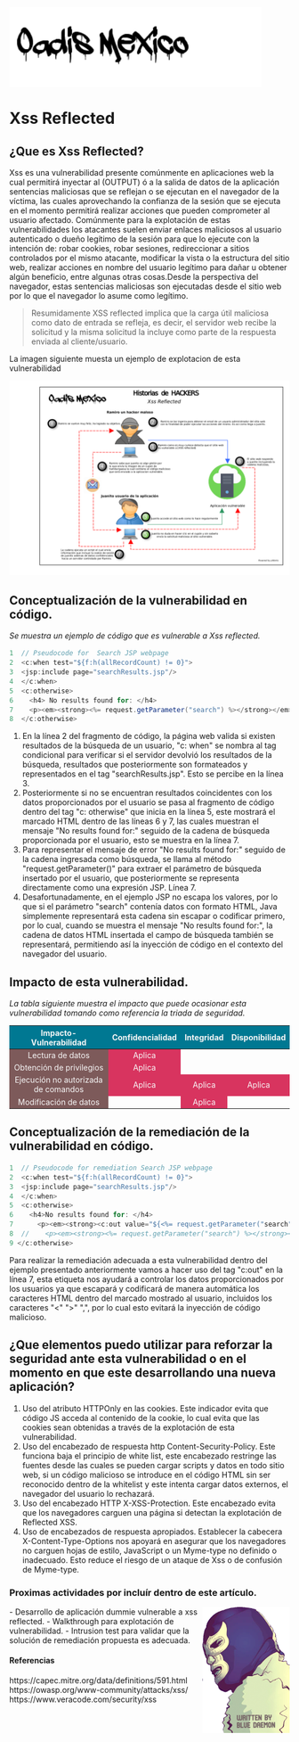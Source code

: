 <img src="./Recursos/Imagenes/logoOadis.png" align="center" alt="logoOadis" style="zoom:100%;" />

# Xss Reflected                

## ¿Que es Xss Reflected?

Xss es una vulnerabilidad presente comúnmente en aplicaciones web la cual permitirá inyectar al (OUTPUT) ó a la salida de datos de la aplicación sentencias maliciosas que se reflejan o se ejecutan en el navegador de la víctima, las cuales aprovechando la confianza de la sesión que se ejecuta en el momento permitirá realizar acciones que pueden comprometer al usuario afectado. Comúnmente para la explotación de estas vulnerabilidades los atacantes suelen enviar enlaces maliciosos al usuario autenticado o dueño legítimo de la sesión para que lo ejecute con la intención de: robar cookies, robar sesiones, redireccionar a sitios controlados por el mismo atacante, modificar la vista o la estructura del sitio web, realizar acciones en nombre del usuario legítimo para dañar u obtener algún beneficio, entre algunas otras cosas.Desde la perspectiva del navegador, estas sentencias maliciosas son ejecutadas desde el sitio web por lo que el navegador lo asume como legítimo.

>Resumidamente XSS reflected implica que la carga útil maliciosa como dato de entrada se refleja, es decir, el servidor web recibe la solicitud y la misma solicitud la incluye como parte de la respuesta enviada al cliente/usuario.

La imagen siguiente muesta un ejemplo de explotacion de esta vulnerabilidad

![Xss Reflected](./Recursos/Imagenes/xssReflected.png)

## Conceptualización de la vulnerabilidad en código.

*Se muestra un ejemplo de código que es vulnerable a Xss reflected.*

```java
1  // Pseudocode for  Search JSP webpage
2  <c:when test="${f:h(allRecordCount) != 0}">
3  <jsp:include page="searchResults.jsp"/>
4  </c:when>
5  <c:otherwise>
6    <h4> No results found for: </h4>
7    <p><em><strong><%= request.getParameter("search") %></strong></em></p>
8  </c:otherwise>
```

1. En la línea 2 del fragmento de código, la página web valida si existen resultados de la búsqueda de un usuario, "c: when" se nombra al tag condicional para verificar si el servidor devolvió los resultados de la búsqueda, resultados que posteriormente son formateados y representados en el tag "searchResults.jsp". Esto se percibe en la línea 3.  
2. Posteriormente si no se encuentran resultados coincidentes con los datos proporcionados por el usuario se pasa al fragmento de código dentro del tag "c: otherwise" que inicia en la línea 5, este mostrará el marcado HTML dentro de las líneas 6 y 7, las cuales muestran el mensaje "No results found for:" seguido de la cadena de búsqueda proporcionada por el usuario, esto se muestra en la línea 7.  
3. Para representar el mensaje de error "No results found for:"  seguido de la cadena ingresada como búsqueda, se llama al método "request.getParameter()" para extraer el parámetro de búsqueda insertado por el usuario, que posteriormente se representa directamente como una expresión JSP. Línea 7.  
4. Desafortunadamente, en el ejemplo JSP no escapa los valores, por lo que si el parámetro "search" contenía datos con formato HTML, Java simplemente representará esta cadena sin escapar o codificar primero, por lo cual, cuando se muestra el mensaje "No results found for:", la cadena de datos HTML insertada el campo de búsqueda también se representará, permitiendo así la inyección de código en el contexto del navegador del usuario.  

## Impacto de esta vulnerabilidad.

*La tabla siguiente muestra el impacto que puede ocasionar esta vulnerabilidad tomando como referencia la triada de seguridad.*

<table style="text-align:center; float:center;">
<thead>
<tr>
  <th bgcolor="007892" style="color:#f7f7f7;">Impacto-Vulnerabilidad</th>
  <th bgcolor="007892" style="color:#f7f7f7;">Confidencialidad</th>
  <th bgcolor="007892" style="color:#f7f7f7;">Integridad</th>
  <th bgcolor="007892" style="color:#f7f7f7;">Disponibilidad</th>
</tr>
</thead>
<tbody>
<tr>
  <td bgcolor="7d5a5a" style="color:#f7f7f7;" align="center">Lectura de datos</td>
  <td bgcolor="d8345f" style="color:#f7f7f7;" align="center">Aplica</td>
  <td></td>
  <td></td>
</tr>
<tr>
  <td bgcolor="7d5a5a" style="color:#f7f7f7;" align="center">Obtención de privilegios</td>
  <td bgcolor="d8345f" style="color:#f7f7f7;" align="center">Aplica</td>
  <td></td>
  <td></td>
</tr>
<tr>
  <td bgcolor="7d5a5a" style="color:#f7f7f7;" align="center">Ejecución no autorizada de comandos</td>
  <td bgcolor="d8345f" style="color:#f7f7f7;" align="center">Aplica</td>
  <td bgcolor="d8345f" style="color:#f7f7f7;" align="center">Aplica</td>
  <td bgcolor="d8345f" style="color:#f7f7f7;" align="center">Aplica</td>
</tr>
<tr>
  <td bgcolor="7d5a5a" style="color:#f7f7f7;" align="center">Modificación de datos</td>
  <td></td>
  <td bgcolor="d8345f" style="color:#f7f7f7;" align="center">Aplica</td>
  <td></td>
</tr>
</tbody>
</table>

## Conceptualización de la remediación de la vulnerabilidad en código.

```java
1  // Pseudocode for remediation Search JSP webpage
2  <c:when test="${f:h(allRecordCount) != 0}">
3  <jsp:include page="searchResults.jsp"/>
4  </c:when>
5  <c:otherwise>
6    <h4>No results found for: </h4>
7      <p><em><strong><c:out value="${<%= request.getParameter("search") %>}"/></strong></em></p>
8  //    <p><em><strong><%= request.getParameter("search") %></strong></em></p>
9 </c:otherwise>
```

Para realizar la remediación adecuada a esta vulnerabilidad dentro del ejemplo presentado anteriormente vamos a hacer uso del tag "c:out" en la línea 7, esta etiqueta nos ayudará a controlar los datos proporcionados por los usuarios ya que escapará y codificará de manera automática los caracteres HTML dentro del marcado mostrado al usuario, incluidos los caracteres "<" ">" ",", por lo cual esto evitará la inyección de código malicioso. 

## ¿Que elementos puedo utilizar para reforzar la seguridad ante esta vulnerabilidad o en el momento en que este desarrollando una nueva aplicación?

1. Uso del atributo HTTPOnly en las cookies.
   Este indicador evita que código JS acceda al contenido de la cookie, lo cual evita que las cookies sean obtenidas a través de la explotación de esta vulnerabilidad.
2. Uso del encabezado de respuesta http Content-Security-Policy. 
   Este funciona baja el principio de white list, este encabezado restringe las fuentes desde las cuales se pueden cargar scripts y datos en todo sitio web, si un código malicioso se introduce en el código HTML sin ser reconocido dentro de la whitelist y este intenta cargar datos externos, el navegador del usuario lo rechazará.
3. Uso del encabezado HTTP X-XSS-Protection.
   Este encabezado evita que los navegadores carguen una página si detectan la explotación de Reflected XSS.
4. Uso de encabezados de respuesta apropiados. 
   Establecer la cabecera X-Content-Type-Options nos apoyará en asegurar que los navegadores  no carguen hojas de estilo, JavaScript o un Myme-type no definido o inadecuado. Esto reduce el riesgo de un ataque de Xss o de confusión de Myme-type.

### Proximas actividades por incluír dentro de este artículo.

<div>

<img src="./Recursos/Imagenes/bluewritte.png" align="right" alt="logoOadis" style="zoom:35%;" />
<p>
- Desarrollo de aplicación dummie vulnerable a xss reflected.
- Walkthrough para explotación de vulnerabilidad.
- Intrusion test para validar que la solución de remediación propuesta es adecuada.
</p>
<h4>Referencias</h4>
<p>
https://capec.mitre.org/data/definitions/591.html</br>
https://owasp.org/www-community/attacks/xss/</br>
https://www.veracode.com/security/xss
</p>

</div>

